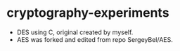# cryptography-experiments

* DES using C, original created by myself.
* AES was forked and edited from repo SergeyBel/AES.
